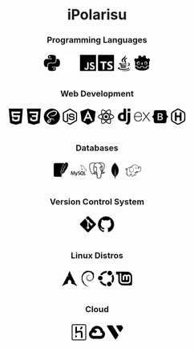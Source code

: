 <h1 align="center"> iPolarisu </h1>

<!-- programming languages -->
<h3 align="center"> Programming Languages </h3>
<h6 align="center">
    <img alt="Python" height=32 src="./icons/python.svg">
    <img alt="C" height=32 src="./icons/c.svg">
    <img alt="JavaScript" height=32 src="./icons/javascript.svg">
    <img alt="TypeScript" height=32 src="./icons/typescript.svg">
    <img alt="Java" height=32 src="./icons/java.svg">
    <!--
    <img alt="C++" height=32 src="./icons/cplusplus.svg">
    <img alt="GO" height=32 src="./icons/go.svg">
    -->
    <img alt="GDScript" height=32 src="./icons/godotengine.svg">
    <!-- Java icon by icons8 -->
</h6>

<!-- web dev -->
<h3 align="center"> Web Development </h3>
<h6 align="center">
    <img alt="HTML" height=32 src="./icons/html5.svg">
    <img alt="CSS" height=32 src="./icons/css3.svg">
    <img alt="Sass" height=32 src="./icons/sass.svg">
    <img alt="NodeJS" height=32 src="./icons/nodedotjs.svg">
    <img alt="Angular" height=32 src="./icons/angular.svg">
    <img alt="React" height=32 src="./icons/react.svg">
    <img alt="Django" height=32 src="./icons/django.svg">
    <img alt="Express" height=32 src="./icons/express.svg">
    <img alt="Bootstrap" height=32 src="./icons/bootstrap.svg">
    <img alt="Hugo" height=32 src="./icons/hugo.svg">
</h6>

<!-- data -->
<h3 align="center"> Databases </h3>
<h6 align="center">
    <img alt="SQLite" height=32 src="./icons/sqlite.svg">
    <img alt="MySQL" height=32 src="./icons/mysql.svg">
    <img alt="Postgresql" height=32 src="./icons/postgresql.svg">
    <img alt="MongoDB" height=32 src="./icons/mongodb.svg">
    <img alt="ApacheHadoop" height=32 src="./icons/apachehadoop.svg">
</h6>

<!-- vcs -->
<h3 align="center"> Version Control System </h3>
<h6 align="center">
    <img alt="Git" height=32 src="./icons/git.svg">
    <img alt="Github" height=32 src="./icons/github.svg">
    <!--
    <img alt="Gitlab" height=32 src="./icons/gitlab.svg">
    -->
</h6>

<!-- linux distros -->
<h3 align="center"> Linux Distros </h3>
<h6 align="center">
    <img alt="ArchLinux" height=32 src="./icons/archlinux.svg">
    <img alt="Debian" height=32 src="./icons/debian.svg">
    <img alt="Ubuntu" height=32 src="./icons/ubuntu.svg">
    <img alt="LinuxMint" height=32 src="./icons/linuxmint.svg">
</h6>

<!-- cloud -->
<h3 align="center"> Cloud </h3>
<h6 align="center">
    <img alt="Heroku" height=32 src="./icons/heroku.svg">
    <img alt="GoogleCloud" height=32 src="./icons/googlecloud.svg">
    <img alt="Vultr" height=32 src="./icons/vultr.svg">
</h6>